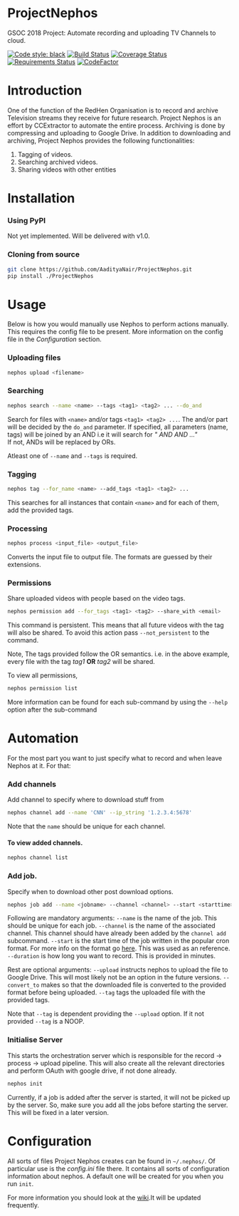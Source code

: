# ProjectNephos
GSOC 2018 Project: Automate recording and uploading TV Channels to cloud.

[![Code style: black](https://img.shields.io/badge/code%20style-black-000000.svg)](https://github.com/ambv/black)
[![Build Status](https://travis-ci.org/AadityaNair/ProjectNephos.svg?branch=master)](https://travis-ci.org/AadityaNair/ProjectNephos)
[![Coverage Status](https://coveralls.io/repos/github/AadityaNair/ProjectNephos/badge.svg?branch=master)](https://coveralls.io/github/AadityaNair/ProjectNephos?branch=master)
[![Requirements Status](https://requires.io/github/AadityaNair/ProjectNephos/requirements.svg?branch=master)](https://requires.io/github/AadityaNair/ProjectNephos/requirements/?branch=master)
[![CodeFactor](https://www.codefactor.io/repository/github/aadityanair/projectnephos/badge)](https://www.codefactor.io/repository/github/aadityanair/projectnephos)


# Introduction
One of the function of the RedHen Organisation is to record and archive Television streams they receive for future
research. Project Nephos is an effort by CCExtractor to automate the entire process. Archiving is done by compressing
and uploading to Google Drive. 
In addition to downloading and archiving, Project Nephos provides the following functionalities:
1. Tagging of videos.
2. Searching archived videos.
3. Sharing videos with other entities 

# Installation

### Using PyPI
Not yet implemented. Will be delivered with v1.0.

### Cloning from source
```bash
git clone https://github.com/AadityaNair/ProjectNephos.git
pip install ./ProjectNephos
```

# Usage
Below is how you would manually use Nephos to perform actions manually. This requires the config file to be present.
More information on the config file in the *Configuration* section.

### Uploading files
```bash
nephos upload <filename>
```

### Searching
```bash
nephos search --name <name> --tags <tag1> <tag2> ... --do_and
```
Search for files with `<name>` and/or tags `<tag1> <tag2> ...`.
The and/or part will be decided by the `do_and` parameter. If specified, all parameters (name, tags) will be joined
by an AND i.e it will search for *"<name> AND <tag1> AND <tag2> ..."*  
If not, ANDs will be replaced by ORs.

Atleast one of `--name` and `--tags` is required.

### Tagging
```bash
nephos tag --for_name <name> --add_tags <tag1> <tag2> ...
```
This searches for all instances that contain `<name>` and for each of them, add the provided tags.

### Processing
```bash
nephos process <input_file> <output_file>
```
Converts the input file to output file. The formats are guessed by their extensions.

### Permissions
Share uploaded videos with people based on the video tags.
```bash
nephos permission add --for_tags <tag1> <tag2> --share_with <email>
```
This command is persistent. This means that all future videos with the tag will also be shared.
To avoid this action pass `--not_persistent` to the command.

Note, The tags provided follow the OR semantics. i.e. in the above example, every file with the tag _tag1_
**OR** _tag2_ will be shared. 

To view all permissions,
```bash
nephos permission list
```

More information can be found for each sub-command by using the `--help` option after the sub-command 

# Automation
For the most part you want to just specify what to record and when leave Nephos at it. For that:

### Add channels
Add channel to specify where to download stuff from
```bash
nephos channel add --name 'CNN' --ip_string '1.2.3.4:5678'
```
Note that the `name` should be unique for each channel.

#### To view added channels.
```bash
nephos channel list
```

### Add job.
Specify when to download other post download options.
```bash
nephos job add --name <jobname> --channel <channel> --start <starttime> --duration <length> [--upload --convert_to <format> --tag <tag1> <tag2>]
```
Following are mandatory arguments: 
`--name` is the name of the job. This should be unique for each job. 
`--channel` is the name of the associated channel. This channel should have already been added by the `channel add` subcommand. 
`--start` is the start time of the job written in the popular cron format. For more info on the format go [here](http://www.nncron.ru/help/EN/working/cron-format.htm). This was used as an reference. 
`--duration` is how long you want to record. This is provided in minutes.

Rest are optional arguments: 
`--upload` instructs nephos to upload the file to Google Drive. This will most likely not be an option in the future versions. 
`--convert_to` makes so that the downloaded file is converted to the provided format before being uploaded. 
`--tag` tags the uploaded file with the provided tags.

Note that `--tag` is dependent providing the `--upload` option. If it not provided `--tag` is a NOOP.

### Initialise Server
This starts the orchestration server which is responsible for the record -> process -> upload pipeline.
This will also create all the relevant directories and perform OAuth with google drive, if not done already.
```bash
nephos init
```
Currently, if a job is added after the server is started, it will not be picked up by the server. So, make sure you
add all the jobs before starting the server. This will be fixed in a later version.

# Configuration
All sorts of files Project Nephos creates can be found in `~/.nephos/`. Of particular use is the *config.ini*
file there. It contains all sorts of configuration information about nephos. A default one will be created for you
when you run `init`.

For more information you should look at the [wiki](https://github.com/AadityaNair/ProjectNephos/wiki).It will be updated frequently.